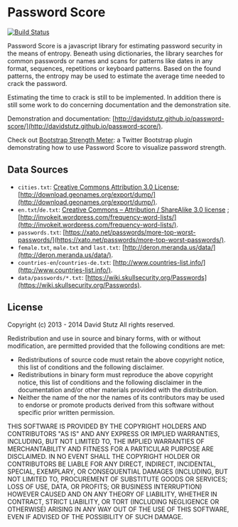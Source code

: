 # Password Score

[![Build Status](https://travis-ci.org/davidstutz/password-score.svg?branch=master)](https://travis-ci.org/davidstutz/password-score)

Password Score is a javascript library for estimating password security in the means of entropy. Beneath using dictionaries, the library searches for common passwords or names and scans for patterns like dates in any format, sequences, repetitions or keyboard patterns. Based on the found patterns, the entropy may be used to estimate the average time needed to crack the password.

Estimating the time to crack is still to be implemented. In addition there is still some work to do concerning documentation and the demonstration site.

Demonstration and documentation: [http://davidstutz.github.io/password-score/](http://davidstutz.github.io/password-score/).

Check out [Bootstrap Strength Meter](https://github.com/davidstutz/bootstrap-strength-meter): a Twitter Bootstrap plugin demonstrating how to use Password Score to visualize password strength.

## Data Sources

* `cities.txt`: [Creative Commons Attribution 3.0 License](http://creativecommons.org/licenses/by/3.0/); [http://download.geonames.org/export/dump/](http://download.geonames.org/export/dump/).
* `en.txt`/`de.txt`: [Creative Commons – Attribution / ShareAlike 3.0 license](http://creativecommons.org/licenses/by-sa/3.0/) ; [http://invokeit.wordpress.com/frequency-word-lists/](http://invokeit.wordpress.com/frequency-word-lists/).
* `passwords.txt`: [https://xato.net/passwords/more-top-worst-passwords/](https://xato.net/passwords/more-top-worst-passwords/).
* `female.txt`, `male.txt` and `last.txt`: [http://deron.meranda.us/data/](http://deron.meranda.us/data/).
* `countries-en`/`countries-de.txt`: [http://www.countries-list.info/](http://www.countries-list.info/).
* `data/passwords/*.txt`: [https://wiki.skullsecurity.org/Passwords](https://wiki.skullsecurity.org/Passwords).

## License

Copyright (c) 2013 - 2014 David Stutz
All rights reserved.

Redistribution and use in source and binary forms, with or without modification, are permitted provided that the following conditions are met:

* Redistributions of source code must retain the above copyright notice, this list of conditions and the following disclaimer.
* Redistributions in binary form must reproduce the above copyright notice, this list of conditions and the following disclaimer in the documentation and/or other materials provided with the distribution.
* Neither the name of the <ORGANIZATION> nor the names of its contributors may be used to endorse or promote products derived from this software without specific prior written permission.

THIS SOFTWARE IS PROVIDED BY THE COPYRIGHT HOLDERS AND CONTRIBUTORS "AS IS" AND ANY EXPRESS OR IMPLIED WARRANTIES, INCLUDING, BUT NOT LIMITED TO, THE IMPLIED WARRANTIES OF MERCHANTABILITY AND FITNESS FOR A PARTICULAR PURPOSE ARE DISCLAIMED. IN NO EVENT SHALL THE COPYRIGHT HOLDER OR CONTRIBUTORS BE LIABLE FOR ANY DIRECT, INDIRECT, INCIDENTAL, SPECIAL, EXEMPLARY, OR CONSEQUENTIAL DAMAGES (INCLUDING, BUT NOT LIMITED TO, PROCUREMENT OF SUBSTITUTE GOODS OR SERVICES; LOSS OF USE, DATA, OR PROFITS; OR BUSINESS INTERRUPTION) HOWEVER CAUSED AND ON ANY THEORY OF LIABILITY, WHETHER IN CONTRACT, STRICT LIABILITY, OR TORT (INCLUDING NEGLIGENCE OR OTHERWISE) ARISING IN ANY WAY OUT OF THE USE OF THIS SOFTWARE, EVEN IF ADVISED OF THE POSSIBILITY OF SUCH DAMAGE.
